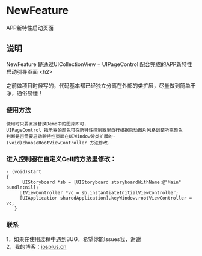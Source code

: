 # NewFeature
APP新特性启动页面 
    
说明 
-----------------------------------  
  NewFeature 是通过UICollectionView + UIPageControl 配合完成的APP新特性启动引导页面 \<h2\><br />  
  之前做项目时候写的，代码基本都已经独立分离在外部的类扩展，尽量做到简单干净，通俗易懂！
          
### 使用方法    
    使用时只要直接替换Demo中的图片即可. 
    UIPageControl 指示器的颜色可在新特性控制器里自行根据启动图片风格调整所需颜色
    判断是否需要启动新特性页面在UIWindow分类扩展的- (void)chooseRootViewController 方法修改.
  
### 进入控制器在自定义Cell的方法里修改：
    - (void)start 
    {
	      UIStoryboard *sb = [UIStoryboard storyboardWithName:@"Main" bundle:nil];
         UIViewController *vc = sb.instantiateInitialViewController;
         [UIApplication sharedApplication].keyWindow.rootViewController = vc;
	   }

### 联系  
1，如果在使用过程中遇到BUG，希望你能Issues我，谢谢<br /> 
2，我的博客：[iosplus.cn](http://www.iosplus.cn)<br />  
